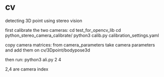# cv
detecting 3D point using stereo vision 

first calibrate the two cameras:
cd test_for_opencv_lib
cd python_stereo_camera_calibrate/
python3 calib.py calibration_settings.yaml

copy camera matrices:
from camera_parameters take camera parameters and add them on cv/3Dpoint/bodypose3d

then run:
python3 ali.py 2 4

2,4 are camera index

